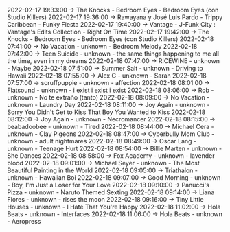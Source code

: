 2022-02-17 19:33:00 -> The Knocks - Bedroom Eyes - Bedroom Eyes (con Studio Killers)
2022-02-17 19:36:00 -> Rawayana y José Luis Pardo - Trippy Caribbean - Funky Fiesta
2022-02-17 19:40:00 -> Vantage - J-Funk City : Vantage's Edits Collection - Right On Time
2022-02-17 19:42:00 -> The Knocks - Bedroom Eyes - Bedroom Eyes (con Studio Killers)
2022-02-18 07:41:00 -> No Vacation - unknown - Bedroom Melody
2022-02-18 07:42:00 -> Teen Suicide - unknown - the same things happening to me all the time, even in my dreams
2022-02-18 07:47:00 -> RICEWINE - unknown - Maybe
2022-02-18 07:51:00 -> Summer Salt - unknown - Driving to Hawaii
2022-02-18 07:55:00 -> Alex G - unknown - Sarah
2022-02-18 07:57:00 -> scruffpuppie - unknown - affection
2022-02-18 08:01:00 -> Flatsound - unknown - i exist i exist i exist
2022-02-18 08:06:00 -> Rob - unknown - No te extraño (tanto)
2022-02-18 08:09:00 -> No Vacation - unknown - Laundry Day
2022-02-18 08:11:00 -> Joy Again - unknown - Sorry You Didn't Get to Kiss That Boy You Wanted to Kiss
2022-02-18 08:12:00 -> Joy Again - unknown - Necromancer
2022-02-18 08:15:00 -> beabadoobee - unknown - Tired
2022-02-18 08:44:00 -> Michael Cera - unknown - Clay Pigeons
2022-02-18 08:47:00 -> Cyberbully Mom Club - unknown - adult nightmares
2022-02-18 08:49:00 -> Oscar Lang - unknown - Teenage Hurt
2022-02-18 08:54:00 -> Billie Marten - unknown - She Dances
2022-02-18 08:58:00 -> Fox Academy - unknown - lavender blood
2022-02-18 09:01:00 -> Michael Seyer - unknown - The Most Beautiful Painting in the World
2022-02-18 09:05:00 -> Triathalon - unknown - Hawaiian Boi
2022-02-18 09:07:00 -> Good Morning - unknown - Boy, I'm Just a Loser for Your Love
2022-02-18 09:10:00 -> Panucci's Pizza - unknown - Naruto Themed Sexting
2022-02-18 09:14:00 -> Liana Flores - unknown - rises the moon
2022-02-18 09:16:00 -> Tiny Little Houses - unknown - I Hate That You're Happy
2022-02-18 11:02:00 -> Hola Beats - unknown - Interfaces
2022-02-18 11:06:00 -> Hola Beats - unknown - Aeropress
